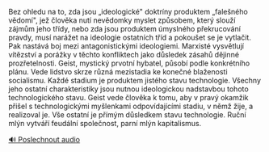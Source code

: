 
Bez ohledu na to, zda jsou „ideologické" doktríny produktem „falešného vědomí", jež člověka nutí nevědomky myslet způsobem, který slouží zájmům jeho třídy, nebo zda jsou produktem úmyslného překrucování pravdy, musí narážet na ideologie ostatních tříd a pokoušet se je vytlačit. Pak nastává boj mezi antagonistickými ideologiemi. Marxisté vysvětlují vítězství a porážky v těchto konfliktech jako důsledek zásahů dějinné prozřetelnosti. Geist, mystický prvotní hybatel, působí podle konkrétního plánu. Vede lidstvo skrze různá mezistadia ke konečné blaženosti socialismu. Každé stadium je produktem jistého stavu technologie. Všechny jeho ostatní charakteristiky jsou nutnou ideologickou nadstavbou tohoto technologického stavu. Geist vede člověka k tomu, aby v pravý okamžik přišel s technologickými myšlenkami odpovídajícími stadiu, v němž žije, a realizoval je. Vše ostatní je přímým důsledkem stavu technologie. Ruční mlýn vytváří feudální společnost, parní mlýn kapitalismus.

[🔊 Poslechnout audio](/data/7-paragraphs/audio/chapter_25/para_001-Bez-ohledu-na-to-zda-jsou-ideologick-doktrny.mp3)
